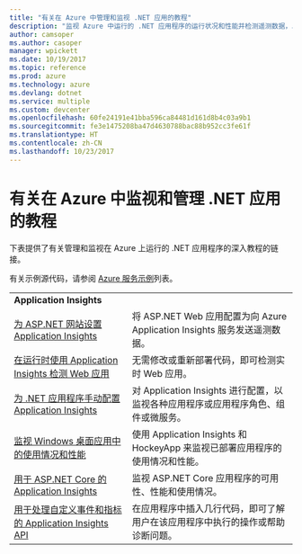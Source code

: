 ```yaml
---
title: "有关在 Azure 中管理和监视 .NET 应用的教程"
description: "监视 Azure 中运行的 .NET 应用程序的运行状况和性能并检测遥测数据，以保存有关用户如何使用应用的信息。"
author: camsoper
ms.author: casoper
manager: wpickett
ms.date: 10/19/2017
ms.topic: reference
ms.prod: azure
ms.technology: azure
ms.devlang: dotnet
ms.service: multiple
ms.custom: devcenter
ms.openlocfilehash: 60fe24191e41bba596ca84481d161d8b4c03a9b1
ms.sourcegitcommit: fe3e1475208ba47d4630788bac88b952cc3fe61f
ms.translationtype: HT
ms.contentlocale: zh-CN
ms.lasthandoff: 10/23/2017
---
```

# <a name="tutorials-for-monitoring-and-managing-your-net-apps-in-azure"></a>有关在 Azure 中监视和管理 .NET 应用的教程

下表提供了有关管理和监视在 Azure 上运行的 .NET 应用程序的深入教程的链接。 

有关示例源代码，请参阅 [Azure 服务示例](https://azure.microsoft.com/resources/samples/?platform=dotnet)列表。

| | |
|---|---|
| **Application Insights** ||
| [为 ASP.NET 网站设置 Application Insights][1] | 将 ASP.NET Web 应用配置为向 Azure Application Insights 服务发送遥测数据。 | 
| [在运行时使用 Application Insights 检测 Web 应用][2] | 无需修改或重新部署代码，即可检测实时 Web 应用。 | 
| [为 .NET 应用程序手动配置 Application Insights][3] | 对 Application Insights 进行配置，以监视各种应用程序或应用程序角色、组件或微服务。 | 
| [监视 Windows 桌面应用中的使用情况和性能][4] | 使用 Application Insights 和 HockeyApp 来监视已部署应用程序的使用情况和性能。 | 
| [用于 ASP.NET Core 的 Application Insights][5] | 监视 ASP.NET Core 应用程序的可用性、性能和使用情况。 | 
| [用于处理自定义事件和指标的 Application Insights API][6] | 在应用程序中插入几行代码，即可了解用户在该应用程序中执行的操作或帮助诊断问题。 | 


[1]: /azure/application-insights/app-insights-asp-net
[2]: /azure/application-insights/app-insights-monitor-performance-live-website-now
[3]: /azure/application-insights/app-insights-windows-services
[4]: /azure/application-insights/app-insights-windows-desktop
[5]: /azure/application-insights/app-insights-asp-net-core
[6]: /azure/application-insights/app-insights-api-custom-events-metrics
